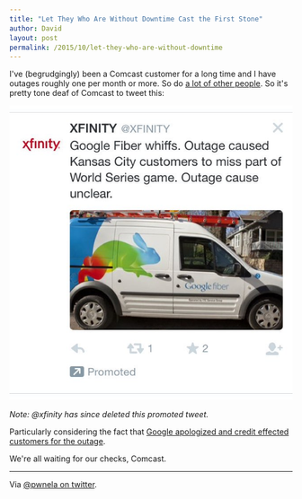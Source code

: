 ```yaml
---
title: "Let They Who Are Without Downtime Cast the First Stone"
author: David
layout: post
permalink: /2015/10/let-they-who-are-without-downtime
---
```


I've (begrudgingly) been a Comcast customer for a long time and I have outages roughly one per month or more. So do [a lot of other people](https://twitter.com/hashtag/comcastoutage). So it's pretty tone deaf of Comcast to tweet this:

![@Xfinity on twitter: "Google Fiber whiffs. Outage caused Kansas City customers to miss part of World Series game. Outage cause unclear."](/post-images/comcast-google-fiber-tweet.jpg)

_Note: @xfinity has since deleted this promoted tweet._

Particularly considering the fact that [Google apologized and credit effected customers for the outage](http://www.pcmech.com/article/google-fiber-goes-down-in-kc-during-world-series-gives-customers-2-days-credit/).

We're all waiting for our checks, Comcast.

---

Via [@pwnela on twitter](https://twitter.com/pwnela/status/660269644369010692).
